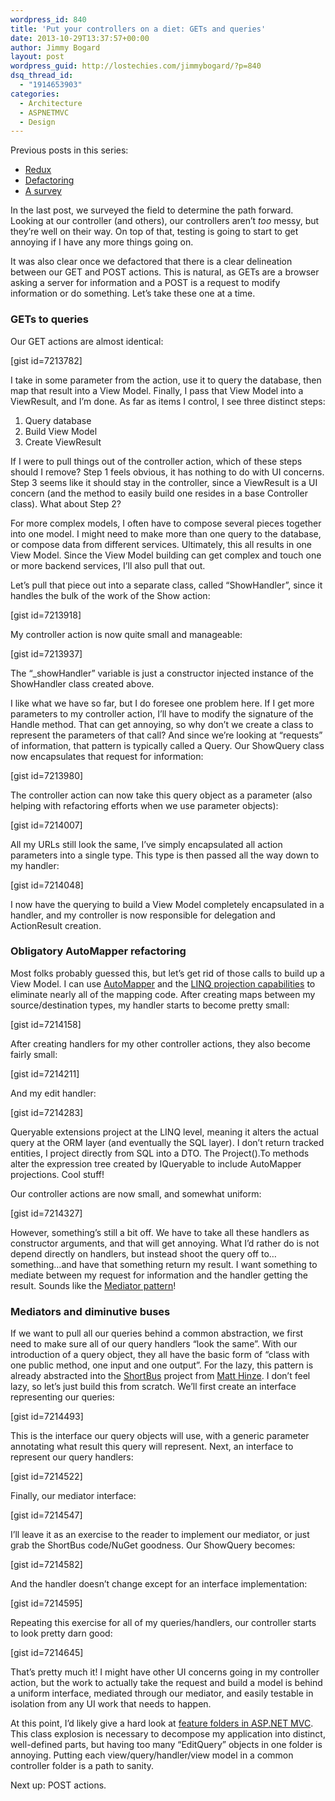 ```yaml
---
wordpress_id: 840
title: 'Put your controllers on a diet: GETs and queries'
date: 2013-10-29T13:37:57+00:00
author: Jimmy Bogard
layout: post
wordpress_guid: http://lostechies.com/jimmybogard/?p=840
dsq_thread_id:
  - "1914653903"
categories:
  - Architecture
  - ASPNETMVC
  - Design
---
```

Previous posts in this series:

  * [Redux](http://lostechies.com/jimmybogard/2013/10/10/put-your-controllers-on-a-diet-redux/)
  * [Defactoring](http://lostechies.com/jimmybogard/2013/10/22/put-your-controllers-on-a-diet-defactoring/)
  * [A survey](http://lostechies.com/jimmybogard/2013/10/23/put-your-controllers-on-a-diet-a-survey/)

In the last post, we surveyed the field to determine the path forward. Looking at our controller (and others), our controllers aren’t _too_ messy, but they’re well on their way. On top of that, testing is going to start to get annoying if I have any more things going on.

It was also clear once we defactored that there is a clear delineation between our GET and POST actions. This is natural, as GETs are a browser asking a server for information and a POST is a request to modify information or do something. Let’s take these one at a time.

### GETs to queries

Our GET actions are almost identical:

[gist id=7213782]

I take in some parameter from the action, use it to query the database, then map that result into a View Model. Finally, I pass that View Model into a ViewResult, and I’m done. As far as items I control, I see three distinct steps:

  1. Query database
  2. Build View Model
  3. Create ViewResult

If I were to pull things out of the controller action, which of these steps should I remove? Step 1 feels obvious, it has nothing to do with UI concerns. Step 3 seems like it should stay in the controller, since a ViewResult is a UI concern (and the method to easily build one resides in a base Controller class). What about Step 2?

For more complex models, I often have to compose several pieces together into one model. I might need to make more than one query to the database, or compose data from different services. Ultimately, this all results in one View Model. Since the View Model building can get complex and touch one or more backend services, I’ll also pull that out.

Let’s pull that piece out into a separate class, called “ShowHandler”, since it handles the bulk of the work of the Show action:

[gist id=7213918]

My controller action is now quite small and manageable:

[gist id=7213937]

The “_showHandler” variable is just a constructor injected instance of the ShowHandler class created above.

I like what we have so far, but I do foresee one problem here. If I get more parameters to my controller action, I’ll have to modify the signature of the Handle method. That can get annoying, so why don’t we create a class to represent the parameters of that call? And since we’re looking at “requests” of information, that pattern is typically called a Query. Our ShowQuery class now encapsulates that request for information:

[gist id=7213980]

The controller action can now take this query object as a parameter (also helping with refactoring efforts when we use parameter objects):

[gist id=7214007]

All my URLs still look the same, I’ve simply encapsulated all action parameters into a single type. This type is then passed all the way down to my handler:

[gist id=7214048]

I now have the querying to build a View Model completely encapsulated in a handler, and my controller is now responsible for delegation and ActionResult creation.

### Obligatory AutoMapper refactoring

Most folks probably guessed this, but let’s get rid of those calls to build up a View Model. I can use [AutoMapper](http://automapper.org/) and the [LINQ projection capabilities](https://github.com/AutoMapper/AutoMapper/wiki/Queryable-Extensions) to eliminate nearly all of the mapping code. After creating maps between my source/destination types, my handler starts to become pretty small:

[gist id=7214158]

After creating handlers for my other controller actions, they also become fairly small:

[gist id=7214211]

And my edit handler:

[gist id=7214283]

Queryable extensions project at the LINQ level, meaning it alters the actual query at the ORM layer (and eventually the SQL layer). I don’t return tracked entities, I project directly from SQL into a DTO. The Project().To<Foo> methods alter the expression tree created by IQueryable to include AutoMapper projections. Cool stuff!

Our controller actions are now small, and somewhat uniform:

[gist id=7214327]

However, something’s still a bit off. We have to take all these handlers as constructor arguments, and that will get annoying. What I’d rather do is not depend directly on handlers, but instead shoot the query off to…something…and have that something return my result. I want something to mediate between my request for information and the handler getting the result. Sounds like the [Mediator pattern](http://www.oodesign.com/mediator-pattern.html)!

### Mediators and diminutive buses

If we want to pull all our queries behind a common abstraction, we first need to make sure all of our query handlers “look the same”. With our introduction of a query object, they all have the basic form of “class with one public method, one input and one output”. For the lazy, this pattern is already abstracted into the [ShortBus](https://github.com/mhinze/ShortBus) project from [Matt Hinze](http://lostechies.com/matthinze/). I don’t feel lazy, so let’s just build this from scratch. We’ll first create an interface representing our queries:

[gist id=7214493]

This is the interface our query objects will use, with a generic parameter annotating what result this query will represent. Next, an interface to represent our query handlers:

[gist id=7214522]

Finally, our mediator interface:

[gist id=7214547]

I’ll leave it as an exercise to the reader to implement our mediator, or just grab the ShortBus code/NuGet goodness. Our ShowQuery becomes:

[gist id=7214582]

And the handler doesn’t change except for an interface implementation:

[gist id=7214595]

Repeating this exercise for all of my queries/handlers, our controller starts to look pretty darn good:

[gist id=7214645]

That’s pretty much it! I might have other UI concerns going in my controller action, but the work to actually take the request and build a model is behind a uniform interface, mediated through our mediator, and easily testable in isolation from any UI work that needs to happen.

At this point, I’d likely give a hard look at [feature folders in ASP.NET MVC](http://timgthomas.com/2013/10/feature-folders-in-asp-net-mvc/). This class explosion is necessary to decompose my application into distinct, well-defined parts, but having too many “EditQuery” objects in one folder is annoying. Putting each view/query/handler/view model in a common controller folder is a path to sanity.

Next up: POST actions.